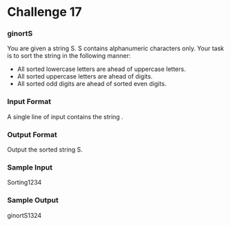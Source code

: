 # Challenge 17

### ginortS

You are given a string S.
S contains alphanumeric characters only. 
Your task is to sort the string  in the following manner:

- All sorted lowercase letters are ahead of uppercase letters.
- All sorted uppercase letters are ahead of digits.
- All sorted odd digits are ahead of sorted even digits.

### Input Format

A single line of input contains the string .

### Output Format

Output the sorted string S.

### Sample Input

Sorting1234

### Sample Output

ginortS1324
